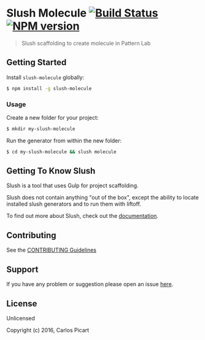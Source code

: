 # Slush Molecule [![Build Status](https://secure.travis-ci.org/siteworxcarlos/slush-molecule.png?branch=master)](https://travis-ci.org/siteworxcarlos/slush-molecule) [![NPM version](https://badge-me.herokuapp.com/api/npm/slush-molecule.png)](http://badges.enytc.com/for/npm/slush-molecule)

> Slush scaffolding to create molecule in Pattern Lab


## Getting Started

Install `slush-molecule` globally:

```bash
$ npm install -g slush-molecule
```

### Usage

Create a new folder for your project:

```bash
$ mkdir my-slush-molecule
```

Run the generator from within the new folder:

```bash
$ cd my-slush-molecule && slush molecule
```

## Getting To Know Slush

Slush is a tool that uses Gulp for project scaffolding.

Slush does not contain anything "out of the box", except the ability to locate installed slush generators and to run them with liftoff.

To find out more about Slush, check out the [documentation](https://github.com/slushjs/slush).

## Contributing

See the [CONTRIBUTING Guidelines](https://github.com/siteworxcarlos/slush-molecule/blob/master/CONTRIBUTING.md)

## Support
If you have any problem or suggestion please open an issue [here](https://github.com/siteworxcarlos/slush-molecule/issues).

## License 

Unlicensed

Copyright (c) 2016, Carlos Picart

